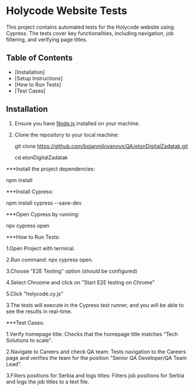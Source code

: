 
# Holycode Website Tests

This project contains automated tests for the Holycode website using Cypress. The tests cover key functionalities, including navigation, job filtering, and verifying page titles.

## Table of Contents

- [Installation]
- [Setup Instructions]
- [How to Run Tests]
- [Test Cases]

## Installation

1. Ensure you have [Node.js](https://nodejs.org/) installed on your machine.
2. Clone the repository to your local machine:
  
   git clone https://github.com/bojanmilovanovicQA/etonDigitalZadatak.git

   
   cd etonDigitalZadatak

***Install the project dependencies:

npm install

***Install Cypress:

npm install cypress --save-dev

***Open Cypress by running:

npx cypress open


***How to Run Tests:

1.Open Project with terminal.

2.Run command: npx cypress open.

3.Choose "E2E Testing" option (should be configured)

4.Select Chroome and click on "Start E2E testing on Chrome"

5.Click "holycode.cy.js"

3.The tests will execute in the Cypress test runner, and you will be able to see the results in real-time.


***Test Cases:

1.Verify homepage title: Checks that the homepage title matches "Tech Solutions to scale".

2.Navigate to Careers and check QA team: Tests navigation to the Careers page and verifies the team for the position "Senior QA Developer/QA Team Lead".

3.Filters positions for Serbia and logs titles: Filters job positions for Serbia and logs the job titles to a text file.
